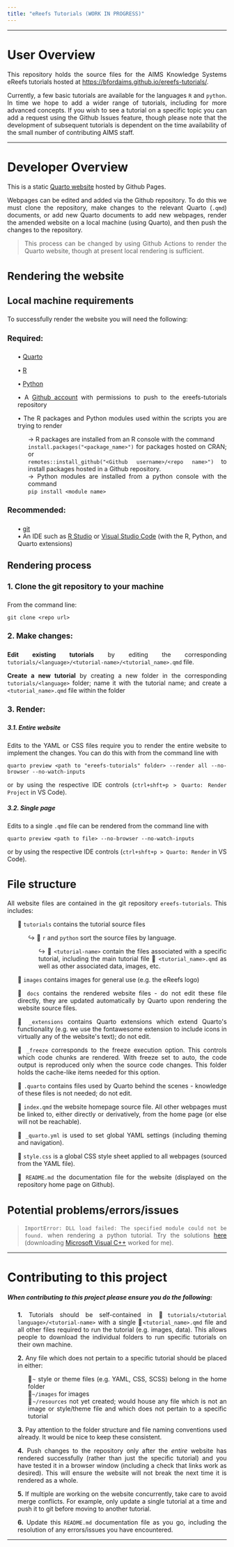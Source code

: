 ```yaml
---
title: "eReefs Tutorials (WORK IN PROGRESS)"
---
```


<style>
li {list-style-type: none;}
h1 {font-size: 2em;}
h2 {font-size: 1.75em;}
h3 {font-size: 1.5em;}
h4 {font-size: 1.25em;}
h5 {font-size: 1em;}
body {text-align: justify}
</style>

---

# User Overview

This repository holds the source files for the AIMS Knowledge Systems eReefs tutorials hosted at https://bfordaims.github.io/ereefs-tutorials/. 

Currently, a few basic tutorials are available for the languages `R` and `python`. In time we hope to add a wider range of tutorials, including for more advanced concepts. If you wish to see a tutorial on a specific topic you can add a request using the Github Issues feature, though please note that the development of subsequent tutorials is dependent on the time availability of the small number of contributing AIMS staff.

---

# Developer Overview

This is a static [Quarto website](https://quarto.org/docs/websites) hosted by Github Pages. 

Webpages can be edited and added via the Github repository. To do this we must clone the repository, make changes to the relevant Quarto (`.qmd`) documents, or add new Quarto documents to add new webpages, render the amended website on a local machine (using Quarto), and then push the changes to the repository.

> This process can be changed by using Github Actions to render the Quarto website, though at present local rendering is sufficient. 

## Rendering the website

### Local machine requirements

To successfully render the website you will need the following:

#### Required:

* $\bullet$ [Quarto](https://quarto.org/docs/get-started)
* $\bullet$ [R](https://www.r-project.org/)
* $\bullet$ [Python](https://wiki.python.org/moin/BeginnersGuide/Download)
* $\bullet$ A [Github account](https://github.com/join) with permissions to push to the ereefs-tutorials repository
* $\bullet$ The R packages and Python modules used within the scripts you are trying to render

  * $\rightarrow$ R packages are installed from an R console with the command <br>`install.packages("<package_name>")` for packages hosted on CRAN; or <br>`remotes::install_github("<Github username>/<repo name>")` to install packages hosted in a Github repository.
  * $\rightarrow$ Python modules are installed from a python console with the command <br> `pip install <module name>`

#### Recommended:

* $\bullet$ [git](https://git-scm.com/book/en/v2/Getting-Started-Installing-Git)
* $\bullet$ An IDE such as [R Studio](https://posit.co/downloads/) or [Visual Studio Code](https://code.visualstudio.com/download) (with the R, Python, and Quarto extensions)


### Rendering process

#### 1. Clone the git repository to your machine

From the command line: 

```
git clone <repo url>
```

#### 2. Make changes:

**Edit existing tutorials** by editing the corresponding `tutorials/<language>/<tutorial-name>/<tutorial_name>.qmd` file. 
  
**Create a new tutorial** by creating a new folder in the corresponding `tutorials/<language>` folder; name it with the tutorial name; and create a `<tutorial_name>.qmd` file within the folder

#### 3. Render:

##### 3.1. Entire website
Edits to the YAML or CSS files require you to render the entire website to implement the changes. You can do this with from the command line with

```
quarto preview <path to "ereefs-tutorials" folder> --render all --no-browser --no-watch-inputs
```

or by using the respective IDE controls (`ctrl+shft+p > Quarto: Render Project` in VS Code).

##### 3.2. Single page
Edits to a single `.qmd` file can be rendered from the command line with 

```
quarto preview <path to file> --no-browser --no-watch-inputs
``` 

or by using the respective IDE controls (`ctrl+shft+p > Quarto: Render` in VS Code).


## File structure

All website files are contained in the git repository `ereefs-tutorials`. This includes:

* :file_folder: `tutorials` contains the tutorial source files

  * $\hookrightarrow$ :file_folder: `r` and `python` sort the source files by language.

    * $\hookrightarrow$ :file_folder: `<tutorial-name>` contain the files associated with a specific tutorial, including the main tutorial file :page_facing_up: `<tutorial_name>.qmd` as well as other associated data, images, etc.

* :file_folder: `images` contains images for general use (e.g. the eReefs logo)

* :file_folder: `docs` contains the rendered website files - do not edit these file directly, they are updated automatically by Quarto upon rendering the website source files.

* :file_folder: `_extensions` contains Quarto extensions which extend Quarto's functionality (e.g. we use the fontawesome extension to include icons in virtually any of the website's text); do not edit.

* :file_folder: `_freeze` corresponds to the freeze execution option. This controls which code chunks are rendered. With freeze set to auto, the code output is reproduced only when the source code changes. This folder holds the cache-like items needed for this option.  

* :file_folder: `.quarto` contains files used by Quarto behind the scenes - knowledge of these files is not needed; do not edit.

* :page_facing_up: `index.qmd` the website homepage source file. All other webpages must be linked to, either directly or derivatively, from the home page (or else will not be reachable).

* :page_facing_up: `_quarto.yml` is used to set global YAML settings (including theming and navigation).

* :page_facing_up: `style.css` is a global CSS style sheet applied to all webpages (sourced from the YAML file).

* :page_facing_up: `README.md` the documentation file for the website (displayed on the repository home page on Github).

## Potential problems/errors/issues

>`ImportError: DLL load failed: The specified module could not be found.` when rendering a python tutorial. Try the solutions [here](https://stackoverflow.com/questions/20201868/importerror-dll-load-failed-the-specified-module-could-not-be-found) (downloading [Microsoft Visual C++](https://learn.microsoft.com/en-us/cpp/windows/latest-supported-vc-redist?view=msvc-170) worked for me).

---

# Contributing to this project

##### *When contributing to this project please ensure you do the following:*

* **1.** Tutorials should be self-contained in :file_folder:`tutorials/<tutorial language>/<tutorial-name>` with a single :page_facing_up:`<tutorial_name>.qmd` file and all other files required to run the tutorial (e.g. images, data). This allows people to download the individual folders to run specific tutorials on their own machine.


* **2.** Any file which does not pertain to a specific tutorial should be placed in either:
  * :file_folder:`~` style or theme files (e.g. YAML, CSS, SCSS) belong in the home folder
  * :file_folder:`~/images` for images
  * :file_folder:`~/resources` not yet created; would house any file which is not an image or style/theme file and which does not pertain to a specific tutorial

* **3.** Pay attention to the folder structure and file naming conventions used already. It would be nice to keep these consistent. 

* **4.** Push changes to the repository only after the *entire* website has rendered successfully (rather than just the specific tutorial) and you have tested it in a browser window (including a check that links work as desired). This will ensure the website will not break the next time it is rendered as a whole. 

* **5.** If multiple are working on the website concurrently, take care to avoid merge conflicts. For example, only update a single tutorial at a time and push it to git before moving to another tutorial.

* **6.** Update this `README.md` documentation file as you go, including the resolution of any errors/issues you have encountered. 


---